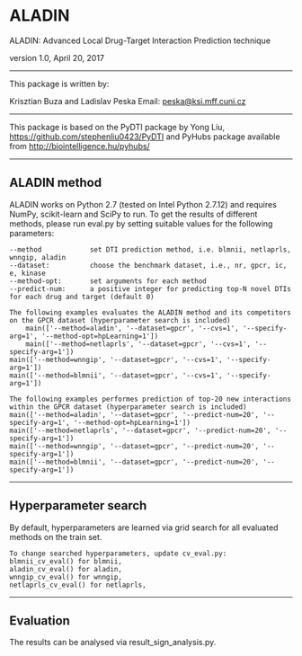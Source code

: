 # ALADIN
ALADIN: Advanced Local Drug-Target Interaction Prediction technique

version 1.0, April 20, 2017

--------
This package is written by:

Krisztian Buza and Ladislav Peska
Email: peska@ksi.mff.cuni.cz

-------
This package is based on the PyDTI package by Yong Liu,
https://github.com/stephenliu0423/PyDTI
and PyHubs package available from
http://biointelligence.hu/pyhubs/

--------
ALADIN method
--------
ALADIN works on Python 2.7 (tested on Intel Python 2.7.12) and requires NumPy, scikit-learn and SciPy to run.
To get the results of different methods, please run eval.py by setting suitable values for the following parameters:

	--method 			set DTI prediction method, i.e. blmnii, netlaprls, wnngip, aladin
	--dataset: 			choose the benchmark dataset, i.e., nr, gpcr, ic, e, kinase
	--method-opt:		set arguments for each method
	--predict-num:		a positive integer for predicting top-N novel DTIs for each drug and target (default 0)
        
	The following examples evaluates the ALADIN method and its competitors on the GPCR dataset (hyperparameter search is included)
    	main(['--method=aladin', '--dataset=gpcr', '--cvs=1', '--specify-arg=1', '--method-opt=hpLearning=1'])   
    	main(['--method=netlaprls', '--dataset=gpcr', '--cvs=1', '--specify-arg=1'])
	main(['--method=wnngip', '--dataset=gpcr', '--cvs=1', '--specify-arg=1'])
	main(['--method=blmnii', '--dataset=gpcr', '--cvs=1', '--specify-arg=1'])
	
	The following examples performes prediction of top-20 new interactions within the GPCR dataset (hyperparameter search is included)
	main(['--method=aladin', '--dataset=gpcr', '--predict-num=20', '--specify-arg=1', '--method-opt=hpLearning=1'])
	main(['--method=netlaprls', '--dataset=gpcr', '--predict-num=20', '--specify-arg=1']) 
	main(['--method=wnngip', '--dataset=gpcr', '--predict-num=20', '--specify-arg=1']) 
	main(['--method=blmnii', '--dataset=gpcr', '--predict-num=20', '--specify-arg=1']) 
--------
Hyperparameter search
--------
By default, hyperparameters are learned via grid search for all evaluated methods on the train set.

	To change searched hyperparameters, update cv_eval.py: 
	blmnii_cv_eval() for blmnii,
	aladin_cv_eval() for aladin,
	wnngip_cv_eval() for wnngip,
	netlaprls_cv_eval() for netlaprls,
	
--------
Evaluation
--------
The results can be analysed via result_sign_analysis.py.

